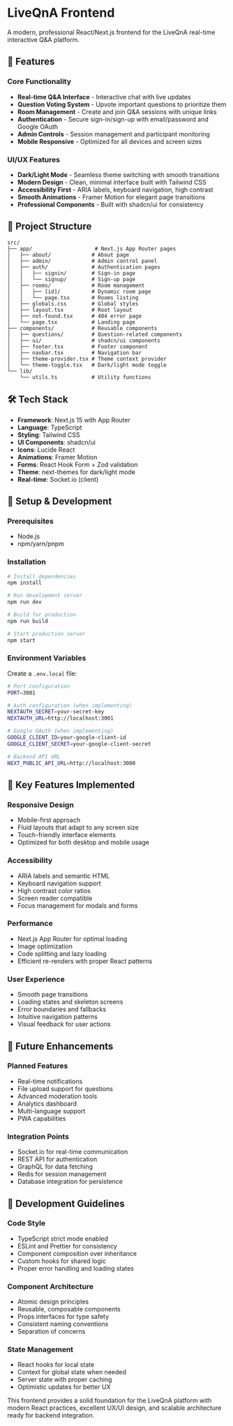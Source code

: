 # LiveQnA Frontend

A modern, professional React/Next.js frontend for the LiveQnA real-time interactive Q&A platform.

## 🚀 Features

### Core Functionality
- **Real-time Q&A Interface** - Interactive chat with live updates
- **Question Voting System** - Upvote important questions to prioritize them
- **Room Management** - Create and join Q&A sessions with unique links
- **Authentication** - Secure sign-in/sign-up with email/password and Google OAuth
- **Admin Controls** - Session management and participant monitoring
- **Mobile Responsive** - Optimized for all devices and screen sizes

### UI/UX Features
- **Dark/Light Mode** - Seamless theme switching with smooth transitions
- **Modern Design** - Clean, minimal interface built with Tailwind CSS
- **Accessibility First** - ARIA labels, keyboard navigation, high contrast
- **Smooth Animations** - Framer Motion for elegant page transitions
- **Professional Components** - Built with shadcn/ui for consistency

## 📁 Project Structure

```
src/
├── app/                    # Next.js App Router pages
│   ├── about/             # About page
│   ├── admin/             # Admin control panel
│   ├── auth/              # Authentication pages
│   │   ├── signin/        # Sign-in page
│   │   └── signup/        # Sign-up page
│   ├── rooms/             # Room management
│   │   ├── [id]/          # Dynamic room page
│   │   └── page.tsx       # Rooms listing
│   ├── globals.css        # Global styles
│   ├── layout.tsx         # Root layout
│   ├── not-found.tsx      # 404 error page
│   └── page.tsx           # Landing page
├── components/            # Reusable components
│   ├── questions/         # Question-related components
│   ├── ui/                # shadcn/ui components
│   ├── footer.tsx         # Footer component
│   ├── navbar.tsx         # Navigation bar
│   ├── theme-provider.tsx # Theme context provider
│   └── theme-toggle.tsx   # Dark/light mode toggle
└── lib/
    └── utils.ts           # Utility functions
```

## 🛠 Tech Stack

- **Framework**: Next.js 15 with App Router
- **Language**: TypeScript
- **Styling**: Tailwind CSS
- **UI Components**: shadcn/ui
- **Icons**: Lucide React
- **Animations**: Framer Motion
- **Forms**: React Hook Form + Zod validation
- **Theme**: next-themes for dark/light mode
- **Real-time**: Socket.io (client)

## 🔧 Setup & Development

### Prerequisites
- Node.js 
- npm/yarn/pnpm

### Installation
```bash
# Install dependencies
npm install

# Run development server
npm run dev

# Build for production
npm run build

# Start production server
npm start
```

### Environment Variables
Create a `.env.local` file:
```bash
# Port configuration
PORT=3001

# Auth configuration (when implementing)
NEXTAUTH_SECRET=your-secret-key
NEXTAUTH_URL=http://localhost:3001

# Google OAuth (when implementing)
GOOGLE_CLIENT_ID=your-google-client-id
GOOGLE_CLIENT_SECRET=your-google-client-secret

# Backend API URL
NEXT_PUBLIC_API_URL=http://localhost:3000
```

## 🎯 Key Features Implemented

### Responsive Design
- Mobile-first approach
- Fluid layouts that adapt to any screen size
- Touch-friendly interface elements
- Optimized for both desktop and mobile usage

### Accessibility
- ARIA labels and semantic HTML
- Keyboard navigation support
- High contrast color ratios
- Screen reader compatible
- Focus management for modals and forms

### Performance
- Next.js App Router for optimal loading
- Image optimization
- Code splitting and lazy loading
- Efficient re-renders with proper React patterns

### User Experience
- Smooth page transitions
- Loading states and skeleton screens
- Error boundaries and fallbacks
- Intuitive navigation patterns
- Visual feedback for user actions

## 🔮 Future Enhancements

### Planned Features
- Real-time notifications
- File upload support for questions
- Advanced moderation tools
- Analytics dashboard
- Multi-language support
- PWA capabilities

### Integration Points
- Socket.io for real-time communication
- REST API for authentication
- GraphQL for data fetching
- Redis for session management
- Database integration for persistence

## 📝 Development Guidelines

### Code Style
- TypeScript strict mode enabled
- ESLint and Prettier for consistency
- Component composition over inheritance
- Custom hooks for shared logic
- Proper error handling and loading states

### Component Architecture
- Atomic design principles
- Reusable, composable components
- Props interfaces for type safety
- Consistent naming conventions
- Separation of concerns

### State Management
- React hooks for local state
- Context for global state when needed
- Server state with proper caching
- Optimistic updates for better UX

This frontend provides a solid foundation for the LiveQnA platform with modern React practices, excellent UX/UI design, and scalable architecture ready for backend integration.
